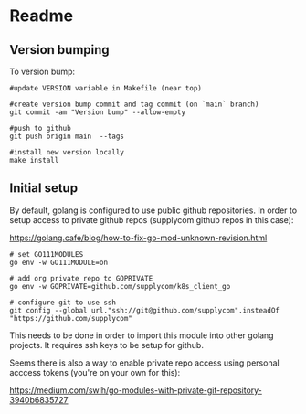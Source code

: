 # Readme

## Version bumping

To version bump:

    #update VERSION variable in Makefile (near top)
    
    #create version bump commit and tag commit (on `main` branch)
    git commit -am "Version bump" --allow-empty
    
    #push to github
    git push origin main  --tags
    
    #install new version locally
    make install

## Initial setup

By default, golang is configured to use public github repositories. In
order to setup access to private github repos (supplycom github repos in
this case):

<https://golang.cafe/blog/how-to-fix-go-mod-unknown-revision.html>

    # set GO111MODULES
    go env -w GO111MODULE=on

    # add org private repo to GOPRIVATE
    go env -w GOPRIVATE=github.com/supplycom/k8s_client_go
    
    # configure git to use ssh
    git config --global url."ssh://git@github.com/supplycom".insteadOf "https://github.com/supplycom"

This needs to be done in order to import this module into other golang
projects. It requires ssh keys to be setup for github.

Seems there is also a way to enable private repo access using personal
acccess tokens (you're on your own for this):

<https://medium.com/swlh/go-modules-with-private-git-repository-3940b6835727>